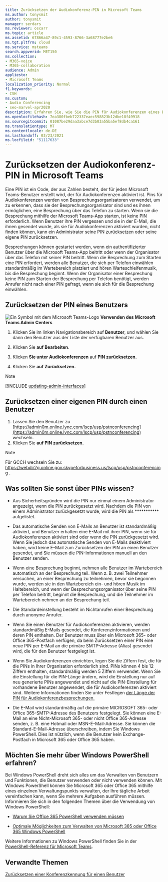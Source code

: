 ```yaml
---
title: Zurücksetzen der Audiokonferenz-PIN in Microsoft Teams
ms.author: tonysmit
author: tonysmit
manager: serdars
ms.reviewer: oscarr
ms.topic: article
ms.assetid: 67866a47-89c1-4593-8766-3a68777e2be6
ms.tgt.pltfrm: cloud
ms.service: msteams
search.appverid: MET150
ms.collection:
- M365-voice
- M365-collaboration
audience: Admin
appliesto:
- Microsoft Teams
localization_priority: Normal
f1.keywords:
- CSH
ms.custom:
- Audio Conferencing
- seo-marvel-apr2020
description: Erfahren Sie, wie Sie die PIN für Audiokonferenzen eines Benutzers in Microsoft Teams zurücksetzen und wichtige Fakten zu PINs erfahren.
ms.openlocfilehash: 7ea380fbeb722337eaec598823b12dbe18f49918
ms.sourcegitcommit: 01087be29daa3abce7d3b03a55ba5ef8db4ca161
ms.translationtype: MT
ms.contentlocale: de-DE
ms.lasthandoff: 03/23/2021
ms.locfileid: "51117633"
---
```

# <a name="reset-the-audio-conferencing-pin-in-microsoft-teams"></a>Zurücksetzen der Audiokonferenz-PIN in Microsoft Teams

Eine PIN ist ein Code, der aus Zahlen besteht, der für jeden Microsoft Teams-Benutzer erstellt wird, der für Audiokonferenzen aktiviert ist. Pins für Audiokonferenzen werden von Besprechungsorganisatoren verwendet, um zu erkennen, dass sie der Besprechungsorganisator sind und es ihnen ermöglichen, eine Besprechung über das Telefon zu starten. Wenn sie die Besprechung mithilfe der Microsoft Teams-App starten, ist keine PIN erforderlich. Wenn Benutzer ihre PIN vergessen und sie in der E-Mail, die ihnen gesendet wurde, als sie für Audiokonferenzen aktiviert wurden, nicht finden können, kann ein Administrator seine PIN zurücksetzen oder seine eigene PIN zurücksetzen.
  
Besprechungen können gestartet werden, wenn ein authentifizierter Benutzer über die Microsoft Teams-App beitritt oder wenn der Organisator über das Telefon mit seiner PIN beitritt. Wenn die Besprechung zum Starten eine PIN erfordert, werden alle Benutzer, die sich per Telefon einwählen standardmäßig im Wartebereich platziert und hören Warteschleifenmusik, bis die Besprechung beginnt. Wenn der Organisator einer Besprechung keine PIN zum Starten der Besprechung per Telefon benötigt, werden Anrufer nicht nach einer PIN gefragt, wenn sie sich für die Besprechung einwählen.

## <a name="reset-a-users-pin"></a>Zurücksetzen der PIN eines Benutzers

![Ein Symbol mit dem Microsoft Teams-Logo](media/teams-logo-30x30.png) **Verwenden des Microsoft Teams Admin Centers**

1. Klicken Sie im linken Navigationsbereich auf **Benutzer**, und wählen Sie dann den Benutzer aus der Liste der verfügbaren Benutzer aus.

2. Klicken Sie **auf Bearbeiten**.

3. Klicken **Sie unter Audiokonferenzen** auf **PIN zurücksetzen.**

4. Klicken Sie **auf Zurücksetzen.**
 
> [!Note]
> [!INCLUDE [updating-admin-interfaces](includes/updating-admin-interfaces.md)]
   
## <a name="have-a-user-reset-their-own-pin"></a>Zurücksetzen einer eigenen PIN durch einen Benutzer

1. Lassen Sie den Benutzer zu [https://admin0m.online.lync.com/lscp/usp/pstnconferencing](https://admin0m.online.lync.com/lscp/usp/pstnconferencing) wechseln.
2. Klicken Sie **auf PIN zurücksetzen.** 

> [!NOTE]
> Für GCCH wechseln Sie zu: https://webdir2g.online.gov.skypeforbusiness.us/lscp/usp/pstnconferencing .

## <a name="what-else-should-you-know-about-pins"></a>Was sollten Sie sonst über PINs wissen?

- Aus Sicherheitsgründen wird die PIN nur einmal einem Administrator angezeigt, wenn die PIN zurückgesetzt wird. Nachdem die PIN von einem Administrator zurückgesetzt wurde, wird die PIN als *********** aufgelistet.
    
- Das automatische Senden von E-Mails an Benutzer ist standardmäßig aktiviert, und Benutzer erhalten eine E-Mail mit ihrer PIN, wenn sie für Audiokonferenzen aktiviert sind oder wenn die PIN zurückgesetzt wird. Wenn Sie jedoch das automatische Senden von E-Mails deaktiviert haben, wird keine E-Mail zum Zurücksetzen der PIN an einen Benutzer gesendet, und Sie müssen die PIN-Informationen manuell an den Benutzer senden.
    
- Wenn eine Besprechung beginnt, nehmen alle Benutzer im Wartebereich automatisch an der Besprechung teil. Wenn z. B. zwei Teilnehmer versuchen, an einer Besprechung zu teilnehmen, bevor sie begonnen wurde, werden sie in den Wartebereich ein- und hören Musik im Haltebereich, und wenn der Besprechungsorganisator über seine PIN per Telefon beitritt, beginnt die Besprechung, und die Teilnehmer im Wartebereich nehmen an der Besprechung teil.
    
- Die Standardeinstellung besteht im Nichtanrufen einer Besprechung durch anonyme Anrufer.
    
- Wenn Sie einen Benutzer für Audiokonferenzen aktivieren, werden standardmäßig E-Mails gesendet, die Konferenzinformationen und deren PIN enthalten. Der Benutzer muss über ein Microsoft 365- oder Office 365-Postfach verfügen, da beim Zurücksetzen einer PIN eine neue PIN per E-Mail an die primäre SMTP-Adresse (Alias) gesendet wird, die für den Benutzer festgelegt ist.
    
- Wenn Sie Audiokonferenzen einrichten, legen Sie die Ziffern fest, die für die PINs in Ihrer Organisation erforderlich sind. PINs können 4 bis 12 Ziffern enthalten, standardmäßig werden 5 Ziffern verwendet. Wenn Sie die Einstellung für die PIN-Länge ändern, wird die Einstellung nur auf neu generierte PINs angewendet und nicht auf die PIN-Einstellung für vorhandene Benutzer angewendet, die für Audiokonferenzen aktiviert sind. Weitere Informationen finden Sie unter Festlegen [der Länge der PIN für Audiokonferenzbesprechungen.](Set-the-PIN-length-for-Audio-Conferencing-meetings-in-teams.md)
    
- Die E-Mail wird standardmäßig auf die primäre MICROSOFT 365- oder Office 365-SMTP-Adresse des Benutzers festgelegt. Sie können eine E-Mail an eine Nicht-Microsoft 365- oder nicht Office 365-Adresse senden, z. B. eine Hotmail oder MSN-E-Mail-Adresse. Sie können die Standard-E-Mail-Adresse überschreiben, indem Sie Windows PowerShell. Dies ist nützlich, wenn die Benutzer kein Exchange-Postfach in Microsoft 365 oder Office 365 haben.

    

## <a name="want-to-know-more-about-windows-powershell"></a>Möchten Sie mehr über Windows PowerShell erfahren?

Bei Windows PowerShell dreht sich alles um das Verwalten von Benutzern und Funktionen, die Benutzer verwenden oder nicht verwenden können. Mit Windows PowerShell können Sie Microsoft 365 oder Office 365 mithilfe eines einzelnen Verwaltungspunkts verwalten, der Ihre tägliche Arbeit vereinfachen kann, wenn Sie mehrere Aufgaben ausführen müssen. Informieren Sie sich in den folgenden Themen über die Verwendung von Windows PowerShell:
    
  - [Warum Sie Office 365 PowerShell verwenden müssen](/microsoft-365/enterprise/why-you-need-to-use-microsoft-365-powershell)
    
  - [Optimale Möglichkeiten zum Verwalten von Microsoft 365 oder Office 365 Windows PowerShell](/previous-versions//dn568025(v=technet.10))
    
Weitere Informationen zu Windows PowerShell finden Sie in der [PowerShell-Referenz für Microsoft Teams](/powershell/module/teams/?view=teams-ps).
  
## <a name="related-topics"></a>Verwandte Themen

[Zurücksetzen einer Konferenzkennung für einen Benutzer](reset-a-conference-id-for-a-user-in-teams.md)